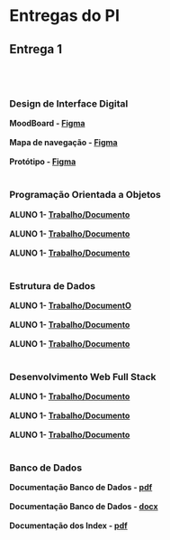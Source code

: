 # Entregas do PI

## Entrega 1
<br><br>

### Design de Interface Digital

<b>MoodBoard - [Figma](https://www.figma.com/design/OWq8miQ42fNHoQsJHg85Qg/moodboard?node-id=0-1&t=ovNnTVqpTMtFZN11-1)</b>
<br><br>
<b>Mapa de navegação - [Figma](https://www.figma.com/board/ZA8zul5QXl1RCIhR5nLxpy/MAPA-DE-NAVEGA%C3%87%C3%83O?t=USYynW9JXhlFgIYV-1)</b>
<br><br>
<b>Protótipo - [Figma](https://www.figma.com/design/2dzroc42uflZqHVDYM6PbR/Alma?node-id=0-1&t=OT7ehOOaYQ6RmOVV-1)</b>
<br><br>

### Programação Orientada a Objetos

<b>ALUNO 1- [Trabalho/Documento](https://github.com/fecaphub/Template_PI/blob/main/documentos/Entrega%201/Disciplina%201/Venha%20para%20a%20FECAP!.txt)</b>
<br><br>
<b>ALUNO 1- [Trabalho/Documento](https://github.com/fecaphub/Template_PI/blob/main/documentos/Entrega%201/Disciplina%201/Venha%20para%20a%20FECAP!.txt)</b>
<br><br>
<b>ALUNO 1- [Trabalho/Documento](https://github.com/fecaphub/Template_PI/blob/main/documentos/Entrega%201/Disciplina%201/Venha%20para%20a%20FECAP!.txt)</b>
<br><br>

### Estrutura de Dados

<b>ALUNO 1- [Trabalho/DocumentO](https://github.com/fecaphub/Template_PI/blob/main/documentos/Entrega%201/Disciplina%201/Venha%20para%20a%20FECAP!.txt)</b>
<br><br>
<b>ALUNO 1- [Trabalho/Documento](https://github.com/fecaphub/Template_PI/blob/main/documentos/Entrega%201/Disciplina%201/Venha%20para%20a%20FECAP!.txt)</b>
<br><br>
<b>ALUNO 1- [Trabalho/Documento](https://github.com/fecaphub/Template_PI/blob/main/documentos/Entrega%201/Disciplina%201/Venha%20para%20a%20FECAP!.txt)</b>
<br><br>

### Desenvolvimento Web Full Stack

<b>ALUNO 1- [Trabalho/Documento](https://github.com/fecaphub/Template_PI/blob/main/documentos/Entrega%201/Disciplina%201/Venha%20para%20a%20FECAP!.txt)</b>
<br><br>
<b>ALUNO 1- [Trabalho/Documento](https://github.com/fecaphub/Template_PI/blob/main/documentos/Entrega%201/Disciplina%201/Venha%20para%20a%20FECAP!.txt)</b>
<br><br>
<b>ALUNO 1- [Trabalho/Documento](https://github.com/fecaphub/Template_PI/blob/main/documentos/Entrega%201/Disciplina%201/Venha%20para%20a%20FECAP!.txt)</b>
<br><br>

### Banco de Dados

<b>Documentação Banco de Dados - [pdf](https://github.com/2025-2-NADS2/Projeto5/blob/main/documentos/Entrega%201/Banco%20de%20Dados/Banco%20De%20Dados%20PI.pdf)</b>
<br><br>
<b>Documentação Banco de Dados - [docx](https://github.com/2025-2-NADS2/Projeto5/blob/main/documentos/Entrega%201/Banco%20de%20Dados/Banco%20de%20Dados%20PI.docx)</b>
<br><br>
<b>Documentação dos Index - [pdf](https://github.com/2025-2-NADS2/Projeto5/blob/main/documentos/Entrega%201/Banco%20de%20Dados/Documenta%C3%A7%C3%A3o%20dos%20INDEX.pdf)</b>
<br><br>
